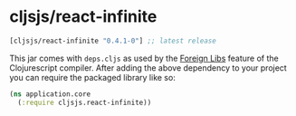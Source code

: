 # cljsjs/react-infinite

[](dependency)
```clojure
[cljsjs/react-infinite "0.4.1-0"] ;; latest release
```
[](/dependency)

This jar comes with `deps.cljs` as used by the [Foreign Libs][flibs] feature
of the Clojurescript compiler. After adding the above dependency to your project
you can require the packaged library like so:

```clojure
(ns application.core
  (:require cljsjs.react-infinite))
```

[flibs]: https://github.com/clojure/clojurescript/wiki/Packaging-Foreign-Dependencies
